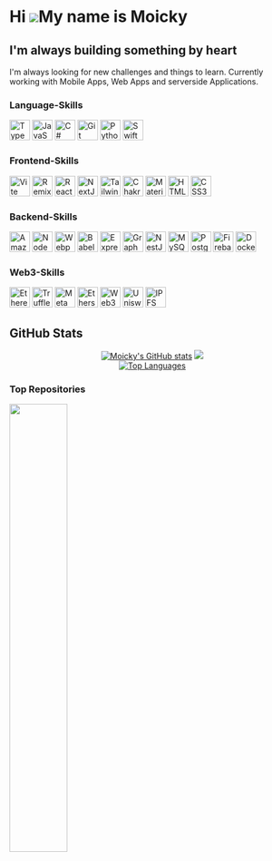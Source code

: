 # Hi ![](https://user-images.githubusercontent.com/18350557/176309783-0785949b-9127-417c-8b55-ab5a4333674e.gif)My name is Moicky

## I'm always building something by heart

I'm always looking for new challenges and things to learn. Currently working with Mobile Apps, Web Apps and serverside Applications.

### Language-Skills

<p align="left">
  <a href="https://www.typescriptlang.org/" target="_blank" rel="noreferrer"
    ><img
      src="https://raw.githubusercontent.com/danielcranney/readme-generator/main/public/icons/skills/typescript-colored.svg"
      alt="TypeScript"
      width="36"
      height="36"
  /></a>
  <a
    href="https://developer.mozilla.org/en-US/docs/Web/JavaScript"
    target="_blank"
    rel="noreferrer"
    ><img
      src="https://raw.githubusercontent.com/danielcranney/readme-generator/main/public/icons/skills/javascript-colored.svg"
      alt="JavaScript"
      width="36"
      height="36"
  /></a>
  <a
    href="https://docs.microsoft.com/en-us/dotnet/csharp/"
    target="_blank"
    rel="noreferrer"
    ><img
      src="https://raw.githubusercontent.com/danielcranney/readme-generator/main/public/icons/skills/csharp-colored.svg"
      alt="C#"
      width="36"
      height="36"
  /></a>
  <a href="https://git-scm.com/" target="_blank" rel="noreferrer"
    ><img
      src="https://raw.githubusercontent.com/danielcranney/readme-generator/main/public/icons/skills/git-colored.svg"
      alt="Git"
      width="36"
      height="36"
  /></a>
  <a href="https://www.python.org/" target="_blank" rel="noreferrer"
    ><img
      src="https://raw.githubusercontent.com/danielcranney/readme-generator/main/public/icons/skills/python-colored.svg"
      alt="Python"
      width="36"
      height="36"
  /></a>
  <a href="https://developer.apple.com/swift/" target="_blank" rel="noreferrer"
    ><img
      src="https://raw.githubusercontent.com/danielcranney/readme-generator/main/public/icons/skills/swift-colored.svg"
      alt="Swift"
      width="36"
      height="36"
  /></a>
</p>

### Frontend-Skills

<p align="left">
  <a href="https://vitejs.dev/" target="_blank" rel="noreferrer"
    ><img
      src="https://raw.githubusercontent.com/danielcranney/readme-generator/main/public/icons/skills/vite-colored.svg"
      alt="Vite"
      width="36"
      height="36"
  /></a>
  <a href="https://remix.run/" target="_blank" rel="noreferrer"
    ><img
      src="https://raw.githubusercontent.com/danielcranney/readme-generator/main/public/icons/skills/remix-colored-dark.svg"
      alt="Remix"
      width="36"
      height="36"
  /></a>
  <a href="https://reactjs.org/" target="_blank" rel="noreferrer"
    ><img
      src="https://raw.githubusercontent.com/danielcranney/readme-generator/main/public/icons/skills/react-colored.svg"
      alt="React"
      width="36"
      height="36"
  /></a>
  <a href="https://nextjs.org/docs" target="_blank" rel="noreferrer"
    ><img
      src="https://raw.githubusercontent.com/danielcranney/readme-generator/main/public/icons/skills/nextjs-colored-dark.svg"
      alt="NextJs"
      width="36"
      height="36"
  /></a>
  <a href="https://tailwindcss.com/" target="_blank" rel="noreferrer"
    ><img
      src="https://raw.githubusercontent.com/danielcranney/readme-generator/main/public/icons/skills/tailwindcss-colored.svg"
      alt="TailwindCSS"
      width="36"
      height="36"
  /></a>
  <a href="https://chakra-ui.com/" target="_blank" rel="noreferrer"
    ><img
      src="https://raw.githubusercontent.com/danielcranney/readme-generator/main/public/icons/skills/chakra-colored.svg"
      alt="Chakra UI"
      width="36"
      height="36"
  /></a>
  <a href="https://mui.com/" target="_blank" rel="noreferrer"
    ><img
      src="https://raw.githubusercontent.com/danielcranney/readme-generator/main/public/icons/skills/materialui-colored.svg"
      alt="Material UI"
      width="36"
      height="36"
  /></a>
  <a
    href="https://developer.mozilla.org/en-US/docs/Glossary/HTML5"
    target="_blank"
    rel="noreferrer"
    ><img
      src="https://raw.githubusercontent.com/danielcranney/readme-generator/main/public/icons/skills/html5-colored.svg"
      alt="HTML5"
      width="36"
      height="36"
  /></a>
    <a href="https://www.w3.org/TR/CSS/#css" target="_blank" rel="noreferrer"
    ><img
      src="https://raw.githubusercontent.com/danielcranney/readme-generator/main/public/icons/skills/css3-colored.svg"
      alt="CSS3"
      width="36"
      height="36"
  /></a>
</p>

### Backend-Skills

<p align="left">
  <a href="https://aws.amazon.com" target="_blank" rel="noreferrer"
    ><img
      src="https://raw.githubusercontent.com/danielcranney/readme-generator/main/public/icons/skills/aws-colored-dark.svg"
      alt="Amazon Web Services"
      width="36"
      height="36"
  /></a>
  <a href="https://nodejs.org/en/" target="_blank" rel="noreferrer"
    ><img
      src="https://raw.githubusercontent.com/danielcranney/readme-generator/main/public/icons/skills/nodejs-colored.svg"
      alt="NodeJS"
      width="36"
      height="36"
  /></a>
  <a href="https://webpack.js.org/" target="_blank" rel="noreferrer"
    ><img
      src="https://raw.githubusercontent.com/danielcranney/readme-generator/main/public/icons/skills/webpack-colored.svg"
      alt="Webpack"
      width="36"
      height="36"
  /></a>
  <a href="https://babeljs.io/" target="_blank" rel="noreferrer"
    ><img
      src="https://raw.githubusercontent.com/danielcranney/readme-generator/main/public/icons/skills/babel-colored-dark.svg"
      alt="Babel"
      width="36"
      height="36"
  /></a>
  <a href="https://expressjs.com/" target="_blank" rel="noreferrer"
    ><img
      src="https://raw.githubusercontent.com/danielcranney/readme-generator/main/public/icons/skills/express-colored-dark.svg"
      alt="Express"
      width="36"
      height="36"
  /></a>
  <a href="https://graphql.org/" target="_blank" rel="noreferrer"
    ><img
      src="https://raw.githubusercontent.com/danielcranney/readme-generator/main/public/icons/skills/graphql-colored.svg"
      alt="GraphQL"
      width="36"
      height="36"
  /></a>
  <a href="https://docs.nestjs.com/" target="_blank" rel="noreferrer"
    ><img
      src="https://raw.githubusercontent.com/danielcranney/readme-generator/main/public/icons/skills/nestjs-colored.svg"
      alt="NestJS"
      width="36"
      height="36"
  /></a>
  <a href="https://www.mysql.com/" target="_blank" rel="noreferrer"
    ><img
      src="https://raw.githubusercontent.com/danielcranney/readme-generator/main/public/icons/skills/mysql-colored.svg"
      alt="MySQL"
      width="36"
      height="36"
  /></a>
  <a href="https://www.postgresql.org/" target="_blank" rel="noreferrer"
    ><img
      src="https://raw.githubusercontent.com/danielcranney/readme-generator/main/public/icons/skills/postgresql-colored.svg"
      alt="PostgreSQL"
      width="36"
      height="36"
  /></a>
  <a href="https://firebase.google.com/" target="_blank" rel="noreferrer"
    ><img
      src="https://raw.githubusercontent.com/danielcranney/readme-generator/main/public/icons/skills/firebase-colored.svg"
      alt="Firebase"
      width="36"
      height="36"
  /></a>
  <a href="https://www.docker.com/" target="_blank" rel="noreferrer"
    ><img
      src="https://raw.githubusercontent.com/danielcranney/readme-generator/main/public/icons/skills/docker-colored.svg"
      alt="Docker"
      width="36"
      height="36"
  /></a>
</p>

### Web3-Skills

<p align="left">
  <a href="https://ethereum.org/en/" target="_blank" rel="noreferrer"
    ><img
      src="https://raw.githubusercontent.com/danielcranney/readme-generator/main/public/icons/skills/ethereum-colored.svg"
      alt="Ethereum"
      width="36"
      height="36"
  /></a>
  <a href="https://trufflesuite.com" target="_blank" rel="noreferrer"
    ><img
      src="https://raw.githubusercontent.com/danielcranney/readme-generator/main/public/icons/skills/truffle-colored.svg"
      alt="Truffle"
      width="36"
      height="36"
  /></a>
  <a href="https://metamask.io/" target="_blank" rel="noreferrer"
    ><img
      src="https://raw.githubusercontent.com/danielcranney/readme-generator/main/public/icons/skills/metamask-colored.svg"
      alt="MetaMask"
      width="36"
      height="36"
  /></a>
  <a href="https://ethers.io" target="_blank" rel="noreferrer"
    ><img
      src="https://raw.githubusercontent.com/danielcranney/readme-generator/main/public/icons/skills/ethers-colored.svg"
      alt="Ethers"
      width="36"
      height="36"
  /></a>
  <a
    href="https://web3js.readthedocs.io/en/v1.7.1/#"
    target="_blank"
    rel="noreferrer"
    ><img
      src="https://raw.githubusercontent.com/danielcranney/readme-generator/main/public/icons/skills/web3js-colored.svg"
      alt="Web3Js"
      width="36"
      height="36"
  /></a>
  <a href="https://uniswap.org/" target="_blank" rel="noreferrer"
    ><img
      src="https://raw.githubusercontent.com/danielcranney/readme-generator/main/public/icons/skills/uniswap-colored.svg"
      alt="Uniswap"
      width="36"
      height="36"
  /></a>
  <a href="https://ipfs.io/" target="_blank" rel="noreferrer"
    ><img
      src="https://raw.githubusercontent.com/danielcranney/readme-generator/main/public/icons/skills/ipfs-colored-dark.svg"
      alt="IPFS"
      width="36"
      height="36"
  /></a>
</p>

## GitHub Stats

<div align="center">
<a href="http://www.github.com/Moicky"><img src="https://github-readme-stats.vercel.app/api?username=Moicky&show_icons=true&hide=&count_private=true&hide_border=true&show_icons=true&theme=tokyonight" alt="Moicky's GitHub stats" /></a>
<a href="http://www.github.com/Moicky"><img src="https://github-readme-streak-stats.herokuapp.com/?user=Moicky&theme=tokyonight&hide_border=true" /></a>
</div>
<div align="center">
<a href="https://github.com/Moicky" align="left"><img src="https://github-readme-stats.vercel.app/api/top-langs/?username=Moicky&langs_count=10&theme=tokyonight&hide_border=true&locale=en&custom_title=Top%20%Languages" alt="Top Languages" /></a>
</div>

### Top Repositories

<div width="100%" align="center"><a href="https://github.com/Moicky/dynamodb" align="left"><img align="left" width="45%" src="https://github-readme-stats.vercel.app/api/pin/?username=Moicky&repo=dynamodb&theme=tokyonight&hide_border=true&locale=en" /></a></div><br /><br /><br /><br /><br /><br /><br />

